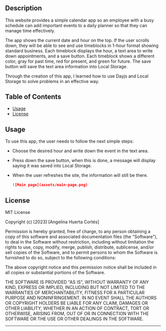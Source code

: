 # <Daily-Planner>

## Description

This website provides a simple calendar app so an employee with a busy schedule can add important events to a daily planner so that they can manage time effectively.

The app shows the current date and hour on the top.
If the user scrolls down, they will be able to see and use timeblocks in 1-hour format showing standard business.
Each timeblock displays the hour, a text area to write down appointments, and a save button.
Each timeblock shows a different color, gray for past time, red for present, and green for future.
The save button will save the text area information into Local Storage.


Through the creation of this app, I learned how to use Dayjs and Local Storage to solve problems in an effective way.

## Table of Contents

- [Usage](#usage)
- [License](#license)


## Usage

To use this app, the user needs to follow the next simple steps:

* Choose the desired hour and write down the event in the text area.
* Press down the save button, when this is done, a message will display saying it was saved into Local Storage.
* When the user refreshes the site, the information will still be there.

    ```md
    ![Main page](assets/main-page.png)
    ```

## License

MIT License

Copyright (c) [2023] [Angelina Huerta Cortés]

Permission is hereby granted, free of charge, to any person obtaining a copy
of this software and associated documentation files (the "Software"), to deal
in the Software without restriction, including without limitation the rights
to use, copy, modify, merge, publish, distribute, sublicense, and/or sell
copies of the Software, and to permit persons to whom the Software is
furnished to do so, subject to the following conditions:

The above copyright notice and this permission notice shall be included in all
copies or substantial portions of the Software.

THE SOFTWARE IS PROVIDED "AS IS", WITHOUT WARRANTY OF ANY KIND, EXPRESS OR
IMPLIED, INCLUDING BUT NOT LIMITED TO THE WARRANTIES OF MERCHANTABILITY,
FITNESS FOR A PARTICULAR PURPOSE AND NONINFRINGEMENT. IN NO EVENT SHALL THE
AUTHORS OR COPYRIGHT HOLDERS BE LIABLE FOR ANY CLAIM, DAMAGES OR OTHER
LIABILITY, WHETHER IN AN ACTION OF CONTRACT, TORT OR OTHERWISE, ARISING FROM,
OUT OF OR IN CONNECTION WITH THE SOFTWARE OR THE USE OR OTHER DEALINGS IN THE
SOFTWARE.

---
